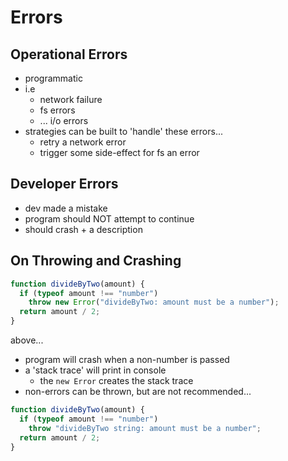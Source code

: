 # Errors

## Operational Errors

- programmatic
- i.e
  - network failure
  - fs errors
  - ... i/o errors
- strategies can be built to 'handle' these errors...
  - retry a network error
  - trigger some side-effect for fs an error

## Developer Errors

- dev made a mistake
- program should NOT attempt to continue
- should crash + a description

## On Throwing and Crashing

```js
function divideByTwo(amount) {
  if (typeof amount !== "number")
    throw new Error("divideByTwo: amount must be a number");
  return amount / 2;
}
```

above...

- program will crash when a non-number is passed
- a 'stack trace' will print in console
  - the `new Error` creates the stack trace
- non-errors can be thrown, but are not recommended...

```js
function divideByTwo(amount) {
  if (typeof amount !== "number")
    throw "divideByTwo string: amount must be a number";
  return amount / 2;
}
```

